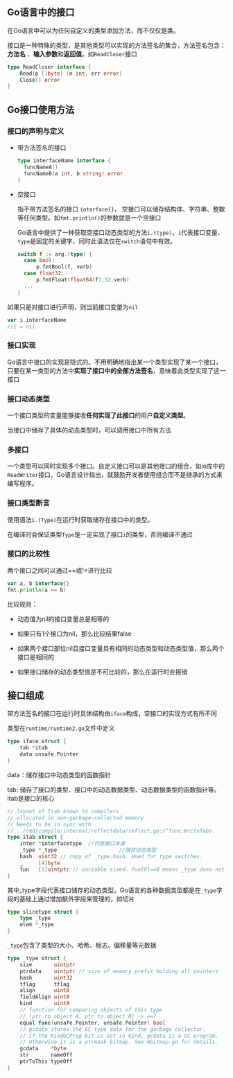 ## Go语言中的接口

在Go语言中可以为任何自定义的类型添加方法，而不仅仅是类。

接口是一种特殊的类型，是其他类型可以实现的方法签名的集合，方法签名包含：**方法名** 、**输入参数**和**返回值**，如`ReadCloser`接口

```go
type ReadCloser interface {
	Read(p []byte) (n int, err error)
	Close() error		
}
```

## Go接口使用方法

### 接口的声明与定义

- 带方法签名的接口

  ```go
  type interfaceName interface {
  	funcNameA()
  	funcNameB(a int, b string) error
  }
  ```

  

- 空接口

  指不带方法签名的接口 `interface{}`， 空接口可以储存结构体、字符串、整数等任何类型。如`fmt.println()`的参数就是一个空接口

  Go语言中提供了一种获取空接口动态类型的方法`i.(type)`，`i`代表接口变量、`type`是固定的关键字，同时此语法仅在`switch`语句中有效。

  ```go
  switch f := arg.(type) {
  	case bool:
  		p.fmtBool(f, verb)
    case float32:
    	p.fmtFloat(float64(f),32,verb)
    ...
  }
  ```

  

如果只是对接口进行声明，则当前接口变量为`nil`

```go
var i interfaceName
//i = nil	
```

### 接口实现

Go语言中接口的实现是隐式的。不用明确地指出某一个类型实现了某一个接口，只要在某一类型的方法中**实现了接口中的全部方法签名**，意味着此类型实现了这一接口

### 接口动态类型

一个接口类型的变量能够接收**任何实现了此接口**的用户**自定义类型**。

当接口中储存了具体的动态类型时，可以调用接口中所有方法

### 多接口

一个类型可以同时实现多个接口。自定义接口可以是其他接口的组合，如io库中的`ReadWriter`接口。Go语言设计指出，就鼓励开发者使用组合而不是继承的方式来编写程序。

### 接口类型断言

使用语法`i.(Type)`在运行时获取储存在接口中的类型。

在编译时会保证类型`Type`是一定实现了接口`i`的类型，否则编译不通过

### 接口的比较性

两个接口之间可以通过==或!=进行比较

```go
var a, b interface{}
fmt.println(a == b)
```

比较规则：

- 动态值为nil的接口变量总是相等的

- 如果只有1个接口为nil，那么比较结果false

- 如果两个接口部位nil且接口变量具有相同的动态类型和动态类型值，那么两个接口是相同的

- 如果接口储存的动态类型值是不可比较的，那么在运行时会报错

## 接口组成

带方法签名的接口在运行时具体结构由`iface`构成，空接口的实现方式有所不同

类型在`runtime/runtime2.go`文件中定义

```go
type iface struct {
	tab *itab
	data unsafe.Pointer
}
```

data：储存接口中动态类型的函数指针

tab: 储存了接口的类型、接口中的动态数据类型、动态数据类型的函数指针等。itab是接口的核心

```go
// layout of Itab known to compilers
// allocated in non-garbage-collected memory
// Needs to be in sync with
// ../cmd/compile/internal/reflectdata/reflect.go:/^func.WriteTabs.
type itab struct {
	inter *interfacetype  //代表接口本身
	_type *_type					//储存动态类型
	hash  uint32 // copy of _type.hash. Used for type switches.
	_     [4]byte
	fun   [1]uintptr // variable sized. fun[0]==0 means _type does not implement inter.
}
```

其中_type字段代表接口储存的动态类型。Go语言的各种数据类型都是在`_type`字段的基础上通过增加额外字段来管理的，如切片

```go
type slicetype struct {
	type _type
	elem *_type
}
```

`_type`包含了类型的大小、哈希、标志、偏移量等元数据

```go
type _type struct {
	size       uintptr
	ptrdata    uintptr // size of memory prefix holding all pointers
	hash       uint32
	tflag      tflag
	align      uint8
	fieldAlign uint8
	kind       uint8
	// function for comparing objects of this type
	// (ptr to object A, ptr to object B) -> ==?
	equal func(unsafe.Pointer, unsafe.Pointer) bool
	// gcdata stores the GC type data for the garbage collector.
	// If the KindGCProg bit is set in kind, gcdata is a GC program.
	// Otherwise it is a ptrmask bitmap. See mbitmap.go for details.
	gcdata    *byte
	str       nameOff
	ptrToThis typeOff
}
```



















